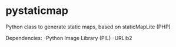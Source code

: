 pystaticmap
===========

Python class to generate static maps, based on staticMapLite (PHP)

Dependencies:
-Python Image Library (PIL)
-URLib2